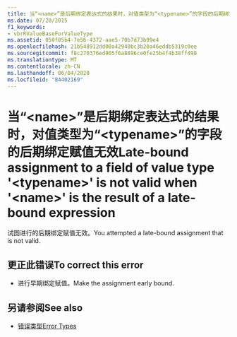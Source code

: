 ```yaml
---
title: 当“<name>”是后期绑定表达式的结果时，对值类型为“<typename>”的字段的后期绑定赋值无效
ms.date: 07/20/2015
f1_keywords:
- vbrRValueBaseForValueType
ms.assetid: 050f05b4-7e56-4372-aae5-70b7d73b99e4
ms.openlocfilehash: 21b548912dd00a42940bc3b20a46eddb5319c0ee
ms.sourcegitcommit: f8c270376ed905f6a8896ce0fe25b4f4b38ff498
ms.translationtype: MT
ms.contentlocale: zh-CN
ms.lasthandoff: 06/04/2020
ms.locfileid: "84402169"
---
```

# <a name="late-bound-assignment-to-a-field-of-value-type-typename-is-not-valid-when-name-is-the-result-of-a-late-bound-expression"></a><span data-ttu-id="7127a-102">当“\<name>”是后期绑定表达式的结果时，对值类型为“\<typename>”的字段的后期绑定赋值无效</span><span class="sxs-lookup"><span data-stu-id="7127a-102">Late-bound assignment to a field of value type '\<typename>' is not valid when '\<name>' is the result of a late-bound expression</span></span>
<span data-ttu-id="7127a-103">试图进行的后期绑定赋值无效。</span><span class="sxs-lookup"><span data-stu-id="7127a-103">You attempted a late-bound assignment that is not valid.</span></span>  
  
## <a name="to-correct-this-error"></a><span data-ttu-id="7127a-104">更正此错误</span><span class="sxs-lookup"><span data-stu-id="7127a-104">To correct this error</span></span>  
  
- <span data-ttu-id="7127a-105">进行早期绑定赋值。</span><span class="sxs-lookup"><span data-stu-id="7127a-105">Make the assignment early bound.</span></span>  
  
## <a name="see-also"></a><span data-ttu-id="7127a-106">另请参阅</span><span class="sxs-lookup"><span data-stu-id="7127a-106">See also</span></span>

- [<span data-ttu-id="7127a-107">错误类型</span><span class="sxs-lookup"><span data-stu-id="7127a-107">Error Types</span></span>](../programming-guide/language-features/error-types.md)
